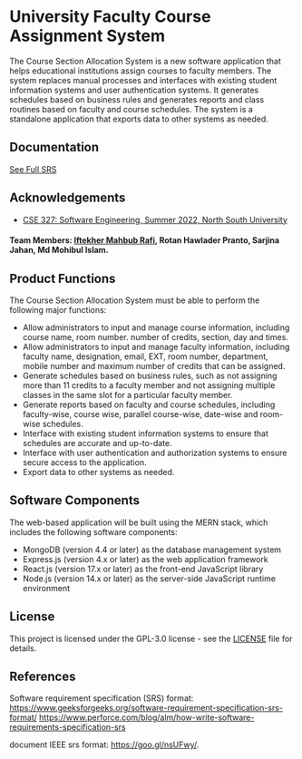
# University Faculty Course Assignment System

The Course Section Allocation System is a new software application that helps educational 
institutions assign courses to faculty members. The system replaces manual processes and 
interfaces with existing student information systems and user authentication systems. It generates 
schedules based on business rules and generates reports and class routines based on faculty and 
course schedules. The system is a standalone application that exports data to other systems as 
needed. 


## Documentation

[See Full SRS](https://github.com/user-attachments/files/17735123/SRS.of.University.Faculty.Course.Assignment.System.pdf)


## Acknowledgements

 - [CSE 327: Software Engineering, Summer 2022, North South University](http://ece.northsouth.edu/courses/cse-327/)

#### Team Members: [Iftekher Mahbub Rafi](https://github.com/Mahbub-Rafi), Rotan Hawlader Pranto, Sarjina Jahan, Md Mohibul Islam.

## Product Functions 
The Course Section Allocation System must be able to perform the following major functions: 
- Allow administrators to input and manage course information, including course name, room number. number of credits, section, day and times. 
- Allow administrators to input and manage faculty information, including faculty name, designation, email, EXT, room number, department, mobile number and maximum number of credits that can be assigned. 
- Generate schedules based on business rules, such as not assigning more than 11 credits to a faculty member and not assigning multiple classes in the same slot for a particular faculty member.
- Generate reports based on faculty and course schedules, including faculty-wise, course wise, parallel course-wise, date-wise and room-wise schedules. 
- Interface with existing student information systems to ensure that schedules are accurate and up-to-date. 
- Interface with user authentication and authorization systems to ensure secure access to the application. 
- Export data to other systems as needed. 

## Software Components
The web-based application will be built using the MERN stack, which includes the following 
software components: 
- MongoDB (version 4.4 or later) as the database management system 
- Express.js (version 4.x or later) as the web application framework 
- React.js (version 17.x or later) as the front-end JavaScript library 
- Node.js (version 14.x or later) as the server-side JavaScript runtime environment 



## License

This project is licensed under the GPL-3.0 license - see the [LICENSE](https://github.com/Mahbub-Rafi/University-Faculty-Course-Assignment-System-/blob/main/LICENSE) file for details.


## References

Software requirement specification (SRS) format: 
https://www.geeksforgeeks.org/software-requirement-specification-srs-format/ 
https://www.perforce.com/blog/alm/how-write-software-requirements-specification-srs

document IEEE srs format:
https://goo.gl/nsUFwy/. 
